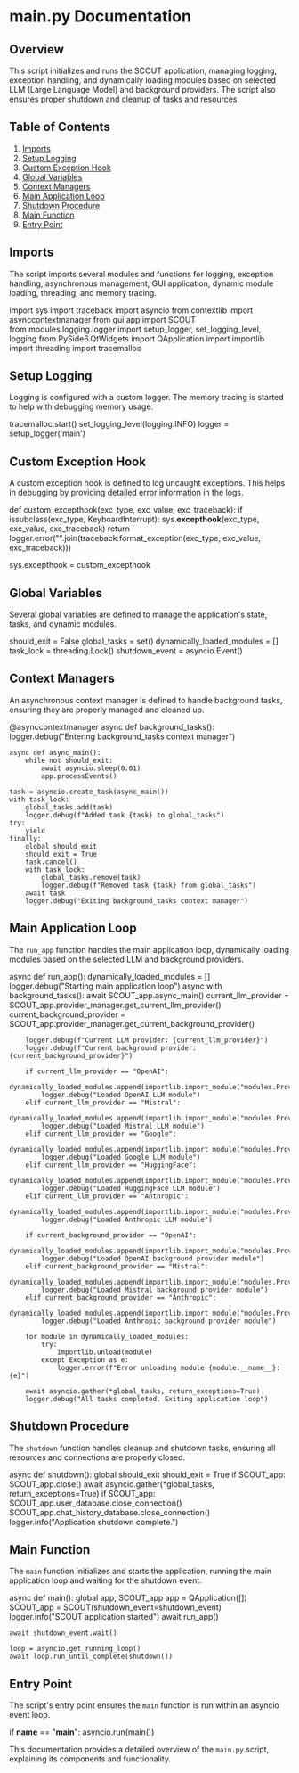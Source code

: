 # main.py Documentation

## Overview

This script initializes and runs the SCOUT application, managing logging, exception handling, and dynamically loading modules based on selected LLM (Large Language Model) and background providers. The script also ensures proper shutdown and cleanup of tasks and resources.

## Table of Contents

1. [Imports](#imports)
2. [Setup Logging](#setup-logging)
3. [Custom Exception Hook](#custom-exception-hook)
4. [Global Variables](#global-variables)
5. [Context Managers](#context-managers)
6. [Main Application Loop](#main-application-loop)
7. [Shutdown Procedure](#shutdown-procedure)
8. [Main Function](#main-function)
9. [Entry Point](#entry-point)

## Imports

The script imports several modules and functions for logging, exception handling, asynchronous management, GUI application, dynamic module loading, threading, and memory tracing.


import sys
import traceback
import asyncio
from contextlib import asynccontextmanager
from gui.app import SCOUT  
from modules.logging.logger import setup_logger, set_logging_level, logging
from PySide6.QtWidgets import QApplication
import importlib
import threading
import tracemalloc


## Setup Logging

Logging is configured with a custom logger. The memory tracing is started to help with debugging memory usage.


tracemalloc.start()
set_logging_level(logging.INFO)
logger = setup_logger('main')


## Custom Exception Hook

A custom exception hook is defined to log uncaught exceptions. This helps in debugging by providing detailed error information in the logs.


def custom_excepthook(exc_type, exc_value, exc_traceback):
    if issubclass(exc_type, KeyboardInterrupt):
        sys.__excepthook__(exc_type, exc_value, exc_traceback)
        return
    logger.error("".join(traceback.format_exception(exc_type, exc_value, exc_traceback)))

sys.excepthook = custom_excepthook


## Global Variables

Several global variables are defined to manage the application's state, tasks, and dynamic modules.


should_exit = False
global_tasks = set()
dynamically_loaded_modules = []
task_lock = threading.Lock()
shutdown_event = asyncio.Event()


## Context Managers

An asynchronous context manager is defined to handle background tasks, ensuring they are properly managed and cleaned up.


@asynccontextmanager
async def background_tasks():
    logger.debug("Entering background_tasks context manager")

    async def async_main():
        while not should_exit:
            await asyncio.sleep(0.01)
            app.processEvents()

    task = asyncio.create_task(async_main())
    with task_lock:
        global_tasks.add(task)
        logger.debug(f"Added task {task} to global_tasks")
    try:
        yield
    finally:
        global should_exit
        should_exit = True
        task.cancel()
        with task_lock:
            global_tasks.remove(task)
            logger.debug(f"Removed task {task} from global_tasks")
        await task
        logger.debug("Exiting background_tasks context manager")


## Main Application Loop

The `run_app` function handles the main application loop, dynamically loading modules based on the selected LLM and background providers.


async def run_app():
    dynamically_loaded_modules = []
    logger.debug("Starting main application loop")
    async with background_tasks():
        await SCOUT_app.async_main()
        current_llm_provider = SCOUT_app.provider_manager.get_current_llm_provider()
        current_background_provider = SCOUT_app.provider_manager.get_current_background_provider()

        logger.debug(f"Current LLM provider: {current_llm_provider}")
        logger.debug(f"Current background provider: {current_background_provider}")

        if current_llm_provider == "OpenAI":
            dynamically_loaded_modules.append(importlib.import_module("modules.Providers.OpenAI.OA_gen_response"))
            logger.debug("Loaded OpenAI LLM module")
        elif current_llm_provider == "Mistral":
            dynamically_loaded_modules.append(importlib.import_module("modules.Providers.Mistral.Mistral_gen_response"))
            logger.debug("Loaded Mistral LLM module")
        elif current_llm_provider == "Google":
            dynamically_loaded_modules.append(importlib.import_module("modules.Providers.Google.GG_gen_response"))
            logger.debug("Loaded Google LLM module")
        elif current_llm_provider == "HuggingFace":
            dynamically_loaded_modules.append(importlib.import_module("modules.Providers.HuggingFace.HF_gen_response"))
            logger.debug("Loaded HuggingFace LLM module")
        elif current_llm_provider == "Anthropic":
            dynamically_loaded_modules.append(importlib.import_module("modules.Providers.Anthropic.Anthropic_gen_response"))
            logger.debug("Loaded Anthropic LLM module")

        if current_background_provider == "OpenAI":
            dynamically_loaded_modules.append(importlib.import_module("modules.Providers.OpenAI.openai_api"))
            logger.debug("Loaded OpenAI background provider module")
        elif current_background_provider == "Mistral":
            dynamically_loaded_modules.append(importlib.import_module("modules.Providers.Mistral.Mistral_api"))
            logger.debug("Loaded Mistral background provider module")
        elif current_background_provider == "Anthropic":
            dynamically_loaded_modules.append(importlib.import_module("modules.Providers.Anthropic.Anthropic_api"))
            logger.debug("Loaded Anthropic background provider module")

        for module in dynamically_loaded_modules:
            try:
                importlib.unload(module)
            except Exception as e:
                logger.error(f"Error unloading module {module.__name__}: {e}")

        await asyncio.gather(*global_tasks, return_exceptions=True)
        logger.debug("All tasks completed. Exiting application loop")


## Shutdown Procedure

The `shutdown` function handles cleanup and shutdown tasks, ensuring all resources and connections are properly closed.


async def shutdown():
    global should_exit
    should_exit = True
    if SCOUT_app:
        SCOUT_app.close()
    await asyncio.gather(*global_tasks, return_exceptions=True)
    if SCOUT_app:
        SCOUT_app.user_database.close_connection()
        SCOUT_app.chat_history_database.close_connection()
    logger.info("Application shutdown complete.")


## Main Function

The `main` function initializes and starts the application, running the main application loop and waiting for the shutdown event.


async def main():
    global app, SCOUT_app
    app = QApplication([])
    SCOUT_app = SCOUT(shutdown_event=shutdown_event)  
    logger.info("SCOUT application started")
    await run_app()

    await shutdown_event.wait()

    loop = asyncio.get_running_loop()
    await loop.run_until_complete(shutdown())


## Entry Point

The script's entry point ensures the `main` function is run within an asyncio event loop.


if __name__ == "__main__":
    asyncio.run(main())


This documentation provides a detailed overview of the `main.py` script, explaining its components and functionality.